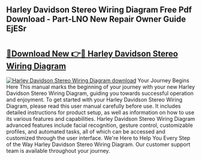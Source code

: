 ## Harley Davidson Stereo Wiring Diagram Free Pdf Download - Part-LNO New Repair Owner Guide EjESr

# <h2><a href="http://dfh5rh.blite.top/?on=Harley+Davidson+Stereo+Wiring+Diagram">🔗Download New 👉🔴 Harley Davidson Stereo Wiring Diagram</a></h2>

[![Harley Davidson Stereo Wiring Diagram download](https://i.imgur.com/lujVjoI.png)](http://dfh5rh.blite.top/?on=Harley+Davidson+Stereo+Wiring+Diagram)
Your Journey Begins Here This manual marks the beginning of your journey with your new Harley Davidson Stereo Wiring Diagram, guiding you towards successful operation and enjoyment. To get started with your Harley Davidson Stereo Wiring Diagram, please read this user manual carefully before use. It includes detailed instructions for product setup, as well as information on how to use its various features and capabilities. Harley Davidson Stereo Wiring Diagram advanced features include facial recognition, gesture control, customizable profiles, and automated tasks, all of which can be accessed and customized through the user interface. We're Here to Help You Every Step of the Way Harley Davidson Stereo Wiring Diagram. Our customer support team is available throughout your journey.
